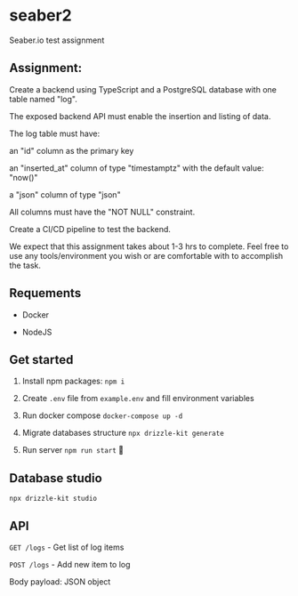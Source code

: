 # seaber2

Seaber.io test assignment

## Assignment:

Create a backend using TypeScript and a PostgreSQL database with one table named "log".

The exposed backend API must enable the insertion and listing of data.

The log table must have:

an "id" column as the primary key

an "inserted_at" column of type "timestamptz" with the default value: "now()"

a "json" column of type "json"

All columns must have the "NOT NULL" constraint.

Create a CI/CD pipeline to test the backend.

We expect that this assignment takes about 1-3 hrs to complete. Feel free to use any tools/environment you wish or are comfortable with to accomplish the task.

## Requements

- Docker

- NodeJS

## Get started

1) Install npm packages: ``npm i``

2) Create ``.env`` file from ``example.env`` and fill environment variables

3) Run docker compose ``docker-compose up -d``

4) Migrate databases structure ``npx drizzle-kit generate``

5) Run server ``npm run start`` 🚀

## Database studio

``npx drizzle-kit studio``

## API

``GET /logs`` - Get list of log items

``POST /logs`` - Add new item to log

Body payload: JSON object
